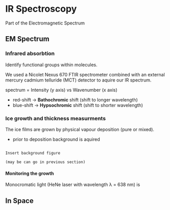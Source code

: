 # IR Spectroscopy



Part of the Electromagnetic Spectrum

## EM Spectrum

### Infrared absorbtion

Identify functional groups within molecules. 

We used a Nicolet Nexus 670 FTIR spectrometer combined with an external mercury cadmium telluride (MCT) detector to aquire our IR spectrum.

spectrum = Intensity (y axis) vs Wavenumber (x axis)

- red-shift  -> <strong>Bathochromic</strong> shift (shift to longer wavelength)
- blue-shift -> <strong>Hypsochromic</strong> shift (shift to shorter wavelength)

### Ice growth and thickness measurments

The ice films are grown by physical vapour deposition (pure or mixed). 

- prior to deposition background is aquired

```{note}

Insert background figure

(may be can go in previous section)

```

#### Monitoring the growth

Monocromatic light (HeNe laser with wavelength &lambda; = 638 nm) is

## In Space